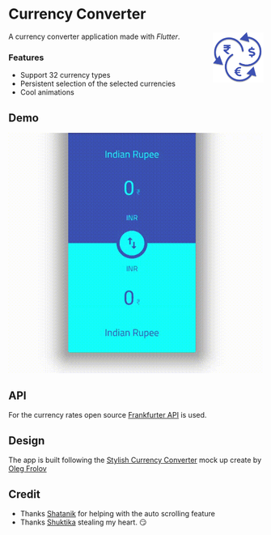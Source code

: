 # Currency Converter

<p><span> A currency converter application made with <i>Flutter</i>.</span><img height="100" src="assets/icon.png" alt="icon" align="right"></p>

### Features

- Support 32 currency types
- Persistent selection of the selected currencies
- Cool animations

## Demo

<p align="center">
    <img src="assets/screenrecord.gif" alt="demo">
</p>

## API

For the currency rates open source [Frankfurter API](https://www.frankfurter.app/) is used.

## Design

The app is built following the [Stylish Currency Converter](https://dribbble.com/shots/4816296-Stylish-Currency-Converter-iOS-app) mock up create by [Oleg Frolov](https://dribbble.com/Volorf)

## Credit 

- Thanks [Shatanik](https://github.com/shatanikmahanty) for helping with the auto scrolling feature
- Thanks [Shuktika](https://github.com/Shuktika15) stealing my heart. 😏
